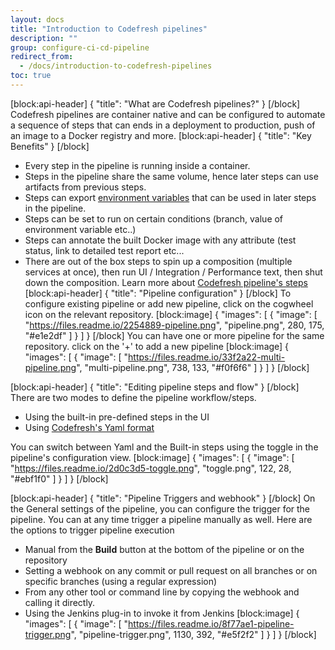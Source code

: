 ```yaml
---
layout: docs
title: "Introduction to Codefresh pipelines"
description: ""
group: configure-ci-cd-pipeline
redirect_from:
  - /docs/introduction-to-codefresh-pipelines
toc: true
---
```

[block:api-header]
{
  "title": "What are Codefresh pipelines?"
}
[/block]
Codefresh pipelines are container native and can be configured to automate a sequence of steps that can ends in a deployment to production, push of an image to a Docker registry and more.
[block:api-header]
{
  "title": "Key Benefits"
}
[/block]
- Every step in the pipeline is running inside a container. 
- Steps in the pipeline share the same volume, hence later steps can use artifacts from previous steps.
- Steps can export [environment variables](doc:variables) that can be used in later steps in the pipeline.
- Steps can be set to run on certain conditions (branch, value of environment variable etc..)
- Steps can annotate the built Docker image with any attribute (test status, link to detailed test report etc...
- There are out of the box steps to spin up a composition (multiple services at once), then run UI / Integration / Performance text, then shut down the composition. Learn more about [Codefresh pipeline's steps](doc:steps) 
[block:api-header]
{
  "title": "Pipeline configuration"
}
[/block]
To configure existing pipeline or add new pipeline, click on the cogwheel icon on the relevant repository.
[block:image]
{
  "images": [
    {
      "image": [
        "https://files.readme.io/2254889-pipeline.png",
        "pipeline.png",
        280,
        175,
        "#e1e2df"
      ]
    }
  ]
}
[/block]
You can have one or more pipeline for the same repository. click on the '+' to add a new pipeline
[block:image]
{
  "images": [
    {
      "image": [
        "https://files.readme.io/33f2a22-multi-pipeline.png",
        "multi-pipeline.png",
        738,
        133,
        "#f0f6f6"
      ]
    }
  ]
}
[/block]

[block:api-header]
{
  "title": "Editing pipeline steps and flow"
}
[/block]
There are two modes to define the pipeline workflow/steps. 
- Using the built-in pre-defined steps in the UI
- Using [Codefresh's Yaml format](doc:what-is-the-codefresh-yaml)

You can switch between Yaml and the Built-in steps using the toggle in the pipeline's configuration view.
[block:image]
{
  "images": [
    {
      "image": [
        "https://files.readme.io/2d0c3d5-toggle.png",
        "toggle.png",
        122,
        28,
        "#ebf1f0"
      ]
    }
  ]
}
[/block]

[block:api-header]
{
  "title": "Pipeline Triggers and webhook"
}
[/block]
On the General settings of the pipeline, you can configure the trigger for the pipeline. You can at any time trigger a pipeline manually as well.
Here are the options to trigger pipeline execution
- Manual from the **Build** button at the bottom of the pipeline or on the repository
- Setting a webhook on any commit or pull request on all branches or on specific branches (using a regular expression)
- From any other tool or command line by copying the webhook and calling it directly.
- Using the Jenkins plug-in to invoke it from Jenkins
[block:image]
{
  "images": [
    {
      "image": [
        "https://files.readme.io/8f77ae1-pipeline-trigger.png",
        "pipeline-trigger.png",
        1130,
        392,
        "#e5f2f2"
      ]
    }
  ]
}
[/block]
